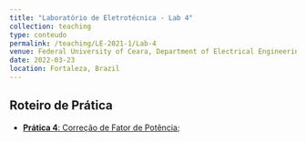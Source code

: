 ```yaml
---
title: "Laboratório de Eletrotécnica - Lab 4"
collection: teaching
type: conteudo
permalink: /teaching/LE-2021-1/Lab-4
venue: Federal University of Ceara, Department of Electrical Engineering
date: 2022-03-23
location: Fortaleza, Brazil
---
```


## Roteiro de Prática
- [**Prática 4**: Correção de Fator de Potência](https://drive.google.com/file/d/1HiHLt7Le9kkQwxULmA6N-OfezYcq4qBz/view?usp=sharing);
